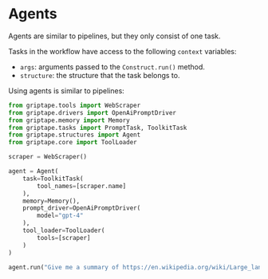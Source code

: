# Agents

Agents are similar to pipelines, but they only consist of one task.

Tasks in the workflow have access to the following `context` variables:

- `args`: arguments passed to the `Construct.run()` method.
- `structure`: the structure that the task belongs to.

Using agents is similar to pipelines:

```python
from griptape.tools import WebScraper
from griptape.drivers import OpenAiPromptDriver
from griptape.memory import Memory
from griptape.tasks import PromptTask, ToolkitTask
from griptape.structures import Agent
from griptape.core import ToolLoader

scraper = WebScraper()

agent = Agent(
    task=ToolkitTask(
        tool_names=[scraper.name]
    ),
    memory=Memory(),
    prompt_driver=OpenAiPromptDriver(
        model="gpt-4"
    ),
    tool_loader=ToolLoader(
        tools=[scraper]
    )
)

agent.run("Give me a summary of https://en.wikipedia.org/wiki/Large_language_model")
```